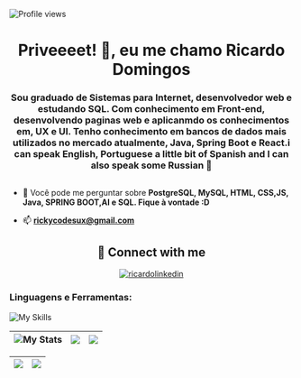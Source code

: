 ![Profile views](https://gpvc.arturio.dev/rickydomingos97)

<h1 align="center">Priveeeet! 👋, eu me chamo Ricardo Domingos</h1>
<h3 align="center">Sou graduado de Sistemas para Internet, desenvolvedor web e estudando SQL. Com conhecimento em Front-end, desenvolvendo paginas web e aplicanmdo os conhecimentos em, UX e UI. Tenho conhecimento em bancos de dados mais utilizados no mercado atualmente, Java, Spring Boot e React.i can speak English, Portuguese a little bit of Spanish and I can also speak some Russian 🥑 </h3>

<img src="">


- 💬 Você pode me perguntar sobre **PostgreSQL, MySQL, HTML, CSS,JS, Java, SPRING BOOT,AI e SQL. Fique à vontade :D**

- 📫 **rickycodesux@gmail.com**
  

<h2 align="center">👥 Connect with me</h2>
<p align="center">
   <a  href="https://www.linkedin.com/in/rickydomingos/" target="blank"><img align="center" src="https://img.shields.io/badge/LinkedIn-0077B5?style=for-the-badge&logo=linkedin&logoColor=white" alt="ricardolinkedin" /></a>
</p>

<h3 align="left">Linguagens e Ferramentas:</h3>
<p align="left"> 

![My Skills](https://skillicons.dev/icons?i=js,html,css,tailwind,figma,notion,git,visualstudio,java,spring,maven,docker,postman,mysql,postgresql,react,nodejs,ubuntu,linux,windows) 
</p>

<!-- 
theme=ocean_dark 
tokyonight: 35AFA3 Green | BF91F3 Purple | 1A1B27 Dark 
-->


| ![My Stats](http://github-profile-summary-cards.vercel.app/api/cards/stats?username=rickydomingos97&theme=tokyonight) | ![](http://github-profile-summary-cards.vercel.app/api/cards/repos-per-language?username=rickydomingos97&hide=Html&theme=tokyonight) | ![](http://github-profile-summary-cards.vercel.app/api/cards/most-commit-language?username=rickydomingos97&theme=tokyonight) |
| :-: | :-: | :-: |

| ![](http://github-profile-summary-cards.vercel.app/api/cards/profile-details?username=rickydomingos97&theme=tokyonight) | ![](https://github-readme-streak-stats.herokuapp.com/?user=rickydomingos97&theme=tokyonight&hide_border=true&date_format=M%20j%5B%2C%20Y%5D&background=1A1B27&stroke=35AFA3&ring=BF91F3&fire=BF91F3&currStreakNum=BF91F3&sideNums=BF91F3&currStreakLabel=BF91F3&sideLabels=BF91F3&dates=35AFA3) |
| :-: | :-: |






<!-- <table>
<tr>
<td> <img src="https://github-readme-stats.vercel.app/api/top-langs/?username=rickydomingos97&layout=compact" alt="isaque" />
</td>    
<td> <img src="https://github-readme-stats.vercel.app/api?username=rickydomingos97&show_icons=true&count_private=true&theme=tokyonight&hide=stars" alt="isaque" />
</td>
</tr>
<tr>
<td> <img src="https://github-readme-streak-stats.herokuapp.com/?user=rickydomingos97&theme=tokyonight" alt="isaque" />
</td>    
<td> 
<img src="https://github-profile-summary-cards.vercel.app/api/cards/profile-details?username=rickydomingos97&theme=vue" />
</td>
</tr> -->
